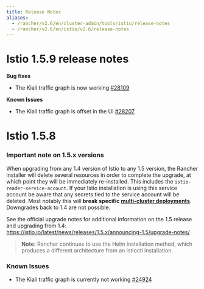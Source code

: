 ```yaml
---
title: Release Notes
aliases:
  - /rancher/v2.6/en/cluster-admin/tools/istio/release-notes
  - /rancher/v2.6/en/istio/v2.6/release-notes
---
```


# Istio 1.5.9 release notes

**Bug fixes**

* The Kiali traffic graph is now working [#28109](https://github.com/rancher/rancher/issues/28109)

**Known Issues**

* The Kiali traffic graph is offset in the UI [#28207](https://github.com/rancher/rancher/issues/28207)


# Istio 1.5.8

### Important note on 1.5.x versions

When upgrading from any 1.4 version of Istio to any 1.5 version, the Rancher installer will delete several resources in order to complete the upgrade, at which point they will be immediately re-installed. This includes the `istio-reader-service-account`. If your Istio installation is using this service account be aware that any secrets tied to the service account will be deleted. Most notably this will **break specific [multi-cluster deployments](https://archive.istio.io/v1.4/docs/setup/install/multicluster/)**. Downgrades back to 1.4 are not possible.

See the official upgrade notes for additional information on the 1.5 release and upgrading from 1.4: https://istio.io/latest/news/releases/1.5.x/announcing-1.5/upgrade-notes/

> **Note:** Rancher continues to use the Helm installation method, which produces a different architecture from an istioctl installation.

### Known Issues

* The Kiali traffic graph is currently not working [#24924](https://github.com/istio/istio/issues/24924)
